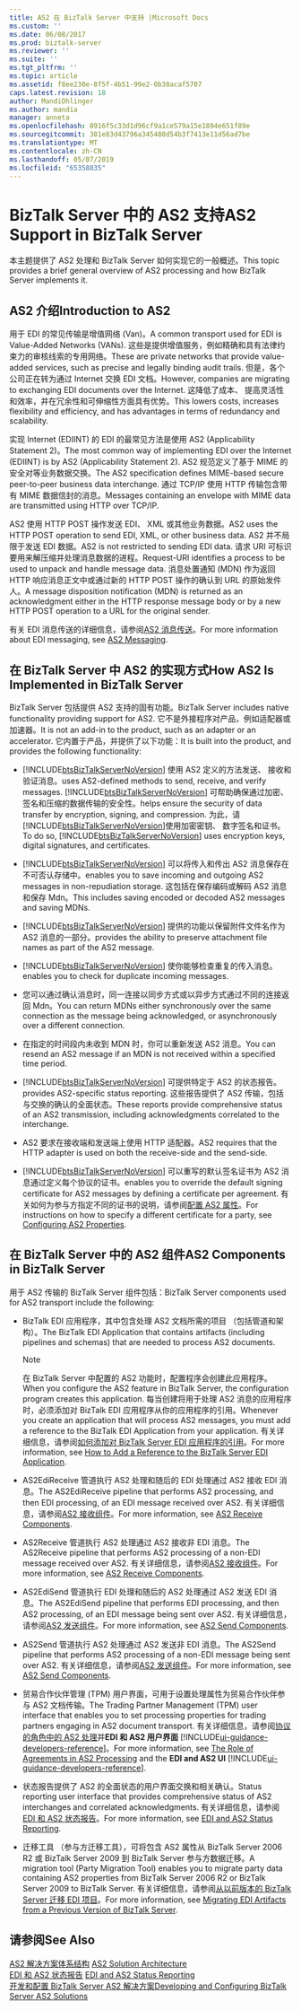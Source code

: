 ```yaml
---
title: AS2 在 BizTalk Server 中支持 |Microsoft Docs
ms.custom: ''
ms.date: 06/08/2017
ms.prod: biztalk-server
ms.reviewer: ''
ms.suite: ''
ms.tgt_pltfrm: ''
ms.topic: article
ms.assetid: f8ee230e-8f5f-4b51-99e2-0b38acaf5707
caps.latest.revision: 18
author: MandiOhlinger
ms.author: mandia
manager: anneta
ms.openlocfilehash: 8916f5c33d1d96cf9a1ce579a15e1894e651f89e
ms.sourcegitcommit: 381e83d43796a345488d54b3f7413e11d56ad7be
ms.translationtype: MT
ms.contentlocale: zh-CN
ms.lasthandoff: 05/07/2019
ms.locfileid: "65358835"
---
```

# <a name="as2-support-in-biztalk-server"></a><span data-ttu-id="87bd7-102">BizTalk Server 中的 AS2 支持</span><span class="sxs-lookup"><span data-stu-id="87bd7-102">AS2 Support in BizTalk Server</span></span>
<span data-ttu-id="87bd7-103">本主题提供了 AS2 处理和 BizTalk Server 如何实现它的一般概述。</span><span class="sxs-lookup"><span data-stu-id="87bd7-103">This topic provides a brief general overview of AS2 processing and how BizTalk Server implements it.</span></span>  
  
## <a name="introduction-to-as2"></a><span data-ttu-id="87bd7-104">AS2 介绍</span><span class="sxs-lookup"><span data-stu-id="87bd7-104">Introduction to AS2</span></span>  
 <span data-ttu-id="87bd7-105">用于 EDI 的常见传输是增值网络 (Van)。</span><span class="sxs-lookup"><span data-stu-id="87bd7-105">A common transport used for EDI is Value-Added Networks (VANs).</span></span> <span data-ttu-id="87bd7-106">这些是提供增值服务，例如精确和具有法律约束力的审核线索的专用网络。</span><span class="sxs-lookup"><span data-stu-id="87bd7-106">These are private networks that provide value-added services, such as precise and legally binding audit trails.</span></span> <span data-ttu-id="87bd7-107">但是，各个公司正在转为通过 Internet 交换 EDI 文档。</span><span class="sxs-lookup"><span data-stu-id="87bd7-107">However, companies are migrating to exchanging EDI documents over the Internet.</span></span> <span data-ttu-id="87bd7-108">这降低了成本、 提高灵活性和效率，并在冗余性和可伸缩性方面具有优势。</span><span class="sxs-lookup"><span data-stu-id="87bd7-108">This lowers costs, increases flexibility and efficiency, and has advantages in terms of redundancy and scalability.</span></span>  
  
 <span data-ttu-id="87bd7-109">实现 Internet (EDIINT) 的 EDI 的最常见方法是使用 AS2 (Applicability Statement 2)。</span><span class="sxs-lookup"><span data-stu-id="87bd7-109">The most common way of implementing EDI over the Internet (EDIINT) is by AS2 (Applicability Statement 2).</span></span> <span data-ttu-id="87bd7-110">AS2 规范定义了基于 MIME 的安全对等业务数据交换。</span><span class="sxs-lookup"><span data-stu-id="87bd7-110">The AS2 specification defines MIME-based secure peer-to-peer business data interchange.</span></span> <span data-ttu-id="87bd7-111">通过 TCP/IP 使用 HTTP 传输包含带有 MIME 数据信封的消息。</span><span class="sxs-lookup"><span data-stu-id="87bd7-111">Messages containing an envelope with MIME data are transmitted using HTTP over TCP/IP.</span></span>  
  
 <span data-ttu-id="87bd7-112">AS2 使用 HTTP POST 操作发送 EDI、 XML 或其他业务数据。</span><span class="sxs-lookup"><span data-stu-id="87bd7-112">AS2 uses the HTTP POST operation to send EDI, XML, or other business data.</span></span> <span data-ttu-id="87bd7-113">AS2 并不局限于发送 EDI 数据。</span><span class="sxs-lookup"><span data-stu-id="87bd7-113">AS2 is not restricted to sending EDI data.</span></span> <span data-ttu-id="87bd7-114">请求 URI 可标识要用来解压缩并处理消息数据的进程。</span><span class="sxs-lookup"><span data-stu-id="87bd7-114">Request-URI identifies a process to be used to unpack and handle message data.</span></span> <span data-ttu-id="87bd7-115">消息处置通知 (MDN) 作为返回 HTTP 响应消息正文中或通过新的 HTTP POST 操作的确认到 URL 的原始发件人。</span><span class="sxs-lookup"><span data-stu-id="87bd7-115">A message disposition notification (MDN) is returned as an acknowledgment either in the HTTP response message body or by a new HTTP POST operation to a URL for the original sender.</span></span>  
  
 <span data-ttu-id="87bd7-116">有关 EDI 消息传送的详细信息，请参阅[AS2 消息传送](../core/as2-messaging.md)。</span><span class="sxs-lookup"><span data-stu-id="87bd7-116">For more information about EDI messaging, see [AS2 Messaging](../core/as2-messaging.md).</span></span>  
  
## <a name="how-as2-is-implemented-in-biztalk-server"></a><span data-ttu-id="87bd7-117">在 BizTalk Server 中 AS2 的实现方式</span><span class="sxs-lookup"><span data-stu-id="87bd7-117">How AS2 Is Implemented in BizTalk Server</span></span>  
 <span data-ttu-id="87bd7-118">BizTalk Server 包括提供 AS2 支持的固有功能。</span><span class="sxs-lookup"><span data-stu-id="87bd7-118">BizTalk Server includes native functionality providing support for AS2.</span></span> <span data-ttu-id="87bd7-119">它不是外接程序对产品，例如适配器或加速器。</span><span class="sxs-lookup"><span data-stu-id="87bd7-119">It is not an add-in to the product, such as an adapter or an accelerator.</span></span> <span data-ttu-id="87bd7-120">它内置于产品，并提供了以下功能：</span><span class="sxs-lookup"><span data-stu-id="87bd7-120">It is built into the product, and provides the following functionality:</span></span>  
  
- [!INCLUDE[btsBizTalkServerNoVersion](../includes/btsbiztalkservernoversion-md.md)] <span data-ttu-id="87bd7-121">使用 AS2 定义的方法发送、 接收和验证消息。</span><span class="sxs-lookup"><span data-stu-id="87bd7-121">uses AS2-defined methods to send, receive, and verify messages.</span></span> [!INCLUDE[btsBizTalkServerNoVersion](../includes/btsbiztalkservernoversion-md.md)] <span data-ttu-id="87bd7-122">可帮助确保通过加密、 签名和压缩的数据传输的安全性。</span><span class="sxs-lookup"><span data-stu-id="87bd7-122">helps ensure the security of data transfer by encryption, signing, and compression.</span></span> <span data-ttu-id="87bd7-123">为此，请[!INCLUDE[btsBizTalkServerNoVersion](../includes/btsbiztalkservernoversion-md.md)]使用加密密钥、 数字签名和证书。</span><span class="sxs-lookup"><span data-stu-id="87bd7-123">To do so, [!INCLUDE[btsBizTalkServerNoVersion](../includes/btsbiztalkservernoversion-md.md)] uses encryption keys, digital signatures, and certificates.</span></span>  
  
- [!INCLUDE[btsBizTalkServerNoVersion](../includes/btsbiztalkservernoversion-md.md)] <span data-ttu-id="87bd7-124">可以将传入和传出 AS2 消息保存在不可否认存储中。</span><span class="sxs-lookup"><span data-stu-id="87bd7-124">enables you to save incoming and outgoing AS2 messages in non-repudiation storage.</span></span> <span data-ttu-id="87bd7-125">这包括在保存编码或解码 AS2 消息和保存 Mdn。</span><span class="sxs-lookup"><span data-stu-id="87bd7-125">This includes saving encoded or decoded AS2 messages and saving MDNs.</span></span>  
  
- [!INCLUDE[btsBizTalkServerNoVersion](../includes/btsbiztalkservernoversion-md.md)] <span data-ttu-id="87bd7-126">提供的功能以保留附件文件名作为 AS2 消息的一部分。</span><span class="sxs-lookup"><span data-stu-id="87bd7-126">provides the ability to preserve attachment file names as part of the AS2 message.</span></span>  
  
- [!INCLUDE[btsBizTalkServerNoVersion](../includes/btsbiztalkservernoversion-md.md)] <span data-ttu-id="87bd7-127">使你能够检查重复的传入消息。</span><span class="sxs-lookup"><span data-stu-id="87bd7-127">enables you to check for duplicate incoming messages.</span></span>  
  
- <span data-ttu-id="87bd7-128">您可以通过确认消息时，同一连接以同步方式或以异步方式通过不同的连接返回 Mdn。</span><span class="sxs-lookup"><span data-stu-id="87bd7-128">You can return MDNs either synchronously over the same connection as the message being acknowledged, or asynchronously over a different connection.</span></span>  
  
- <span data-ttu-id="87bd7-129">在指定的时间段内未收到 MDN 时，你可以重新发送 AS2 消息。</span><span class="sxs-lookup"><span data-stu-id="87bd7-129">You can resend an AS2 message if an MDN is not received within a specified time period.</span></span>  
  
- [!INCLUDE[btsBizTalkServerNoVersion](../includes/btsbiztalkservernoversion-md.md)] <span data-ttu-id="87bd7-130">可提供特定于 AS2 的状态报告。</span><span class="sxs-lookup"><span data-stu-id="87bd7-130">provides AS2-specific status reporting.</span></span> <span data-ttu-id="87bd7-131">这些报告提供了 AS2 传输，包括与交换的确认的全面状态。</span><span class="sxs-lookup"><span data-stu-id="87bd7-131">These reports provide comprehensive status of an AS2 transmission, including acknowledgments correlated to the interchange.</span></span>  
  
- <span data-ttu-id="87bd7-132">AS2 要求在接收端和发送端上使用 HTTP 适配器。</span><span class="sxs-lookup"><span data-stu-id="87bd7-132">AS2 requires that the HTTP adapter is used on both the receive-side and the send-side.</span></span>  
  
- [!INCLUDE[btsBizTalkServerNoVersion](../includes/btsbiztalkservernoversion-md.md)] <span data-ttu-id="87bd7-133">可以重写的默认签名证书为 AS2 消息通过定义每个协议的证书。</span><span class="sxs-lookup"><span data-stu-id="87bd7-133">enables you to override the default signing certificate for AS2 messages by defining a certificate per agreement.</span></span> <span data-ttu-id="87bd7-134">有关如何为参与方指定不同的证书的说明，请参阅[配置 AS2 属性](../core/configuring-as2-properties.md)。</span><span class="sxs-lookup"><span data-stu-id="87bd7-134">For instructions on how to specify a different certificate for a party, see [Configuring AS2 Properties](../core/configuring-as2-properties.md).</span></span>  
  
## <a name="as2-components-in-biztalk-server"></a><span data-ttu-id="87bd7-135">在 BizTalk Server 中的 AS2 组件</span><span class="sxs-lookup"><span data-stu-id="87bd7-135">AS2 Components in BizTalk Server</span></span>  
 <span data-ttu-id="87bd7-136">用于 AS2 传输的 BizTalk Server 组件包括：</span><span class="sxs-lookup"><span data-stu-id="87bd7-136">BizTalk Server components used for AS2 transport include the following:</span></span>  
  
- <span data-ttu-id="87bd7-137">BizTalk EDI 应用程序，其中包含处理 AS2 文档所需的项目 （包括管道和架构）。</span><span class="sxs-lookup"><span data-stu-id="87bd7-137">The BizTalk EDI Application that contains artifacts (including pipelines and schemas) that are needed to process AS2 documents.</span></span>  
  
  > [!NOTE]
  >  <span data-ttu-id="87bd7-138">在 BizTalk Server 中配置的 AS2 功能时，配置程序会创建此应用程序。</span><span class="sxs-lookup"><span data-stu-id="87bd7-138">When you configure the AS2 feature in BizTalk Server, the configuration program creates this application.</span></span> <span data-ttu-id="87bd7-139">每当创建将用于处理 AS2 消息的应用程序时，必须添加对 BizTalk EDI 应用程序从你的应用程序的引用。</span><span class="sxs-lookup"><span data-stu-id="87bd7-139">Whenever you create an application that will process AS2 messages, you must add a reference to the BizTalk EDI Application from your application.</span></span> <span data-ttu-id="87bd7-140">有关详细信息，请参阅[如何添加对 BizTalk Server EDI 应用程序的引用](http://msdn.microsoft.com/library/7af066fb-372f-4709-b566-c8d6b4a9d782)。</span><span class="sxs-lookup"><span data-stu-id="87bd7-140">For more information, see [How to Add a Reference to the BizTalk Server EDI Application](http://msdn.microsoft.com/library/7af066fb-372f-4709-b566-c8d6b4a9d782).</span></span>  
  
- <span data-ttu-id="87bd7-141">AS2EdiReceive 管道执行 AS2 处理和随后的 EDI 处理通过 AS2 接收 EDI 消息。</span><span class="sxs-lookup"><span data-stu-id="87bd7-141">The AS2EdiReceive pipeline that performs AS2 processing, and then EDI processing, of an EDI message received over AS2.</span></span> <span data-ttu-id="87bd7-142">有关详细信息，请参阅[AS2 接收组件](../core/as2-receive-components.md)。</span><span class="sxs-lookup"><span data-stu-id="87bd7-142">For more information, see [AS2 Receive Components](../core/as2-receive-components.md).</span></span>  
  
- <span data-ttu-id="87bd7-143">AS2Receive 管道执行 AS2 处理通过 AS2 接收非 EDI 消息。</span><span class="sxs-lookup"><span data-stu-id="87bd7-143">The AS2Receive pipeline that performs AS2 processing of a non-EDI message received over AS2.</span></span> <span data-ttu-id="87bd7-144">有关详细信息，请参阅[AS2 接收组件](../core/as2-receive-components.md)。</span><span class="sxs-lookup"><span data-stu-id="87bd7-144">For more information, see [AS2 Receive Components](../core/as2-receive-components.md).</span></span>  
  
- <span data-ttu-id="87bd7-145">AS2EdiSend 管道执行 EDI 处理和随后的 AS2 处理通过 AS2 发送 EDI 消息。</span><span class="sxs-lookup"><span data-stu-id="87bd7-145">The AS2EdiSend pipeline that performs EDI processing, and then AS2 processing, of an EDI message being sent over AS2.</span></span> <span data-ttu-id="87bd7-146">有关详细信息，请参阅[AS2 发送组件](../core/as2-send-components.md)。</span><span class="sxs-lookup"><span data-stu-id="87bd7-146">For more information, see [AS2 Send Components](../core/as2-send-components.md).</span></span>  
  
- <span data-ttu-id="87bd7-147">AS2Send 管道执行 AS2 处理通过 AS2 发送非 EDI 消息。</span><span class="sxs-lookup"><span data-stu-id="87bd7-147">The AS2Send pipeline that performs AS2 processing of a non-EDI message being sent over AS2.</span></span> <span data-ttu-id="87bd7-148">有关详细信息，请参阅[AS2 发送组件](../core/as2-send-components.md)。</span><span class="sxs-lookup"><span data-stu-id="87bd7-148">For more information, see [AS2 Send Components](../core/as2-send-components.md).</span></span>  
  
- <span data-ttu-id="87bd7-149">贸易合作伙伴管理 (TPM) 用户界面，可用于设置处理属性为贸易合作伙伴参与 AS2 文档传输。</span><span class="sxs-lookup"><span data-stu-id="87bd7-149">The Trading Partner Management (TPM) user interface that enables you to set processing properties for trading partners engaging in AS2 document transport.</span></span> <span data-ttu-id="87bd7-150">有关详细信息，请参阅[协议的角色中的 AS2 处理](../core/the-role-of-agreements-in-as2-processing.md)并**EDI 和 AS2 用户界面** [!INCLUDE[ui-guidance-developers-reference](../includes/ui-guidance-developers-reference.md)]。</span><span class="sxs-lookup"><span data-stu-id="87bd7-150">For more information, see [The Role of Agreements in AS2 Processing](../core/the-role-of-agreements-in-as2-processing.md) and the **EDI and AS2 UI** [!INCLUDE[ui-guidance-developers-reference](../includes/ui-guidance-developers-reference.md)].</span></span>
  
- <span data-ttu-id="87bd7-151">状态报告提供了 AS2 的全面状态的用户界面交换和相关确认。</span><span class="sxs-lookup"><span data-stu-id="87bd7-151">Status reporting user interface that provides comprehensive status of AS2 interchanges and correlated acknowledgments.</span></span> <span data-ttu-id="87bd7-152">有关详细信息，请参阅[EDI 和 AS2 状态报告](../core/edi-and-as2-status-reporting.md)。</span><span class="sxs-lookup"><span data-stu-id="87bd7-152">For more information, see [EDI and AS2 Status Reporting](../core/edi-and-as2-status-reporting.md).</span></span>  
  
- <span data-ttu-id="87bd7-153">迁移工具 （参与方迁移工具），可将包含 AS2 属性从 BizTalk Server 2006 R2 或 BizTalk Server 2009 到 BizTalk Server 参与方数据迁移。</span><span class="sxs-lookup"><span data-stu-id="87bd7-153">A migration tool (Party Migration Tool) enables you to migrate party data containing AS2 properties from BizTalk Server 2006 R2 or BizTalk Server 2009 to BizTalk Server.</span></span> <span data-ttu-id="87bd7-154">有关详细信息，请参阅[从以前版本的 BizTalk Server 迁移 EDI 项目](http://msdn.microsoft.com/library/b956a97e-03d0-47ea-a2ce-c07a339c0f2c)。</span><span class="sxs-lookup"><span data-stu-id="87bd7-154">For more information, see [Migrating EDI Artifacts from a Previous Version of BizTalk Server](http://msdn.microsoft.com/library/b956a97e-03d0-47ea-a2ce-c07a339c0f2c).</span></span>  
  
## <a name="see-also"></a><span data-ttu-id="87bd7-155">请参阅</span><span class="sxs-lookup"><span data-stu-id="87bd7-155">See Also</span></span>  
 <span data-ttu-id="87bd7-156">[AS2 解决方案体系结构](../core/as2-solution-architecture.md) </span><span class="sxs-lookup"><span data-stu-id="87bd7-156">[AS2 Solution Architecture](../core/as2-solution-architecture.md) </span></span>  
 <span data-ttu-id="87bd7-157">[EDI 和 AS2 状态报告](../core/edi-and-as2-status-reporting.md) </span><span class="sxs-lookup"><span data-stu-id="87bd7-157">[EDI and AS2 Status Reporting](../core/edi-and-as2-status-reporting.md) </span></span>  
 [<span data-ttu-id="87bd7-158">开发和配置 BizTalk Server AS2 解决方案</span><span class="sxs-lookup"><span data-stu-id="87bd7-158">Developing and Configuring BizTalk Server AS2 Solutions</span></span>](../core/developing-and-configuring-biztalk-server-as2-solutions.md)